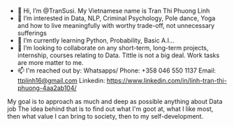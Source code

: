 - 👋 Hi, I’m @TranSusi. My Vietnamese name is Tran Thi Phuong Linh
- 👀 I’m interested in Data, NLP, Criminal Psychology, Pole dance, Yoga and how to live meaningfully with worthy trade-off, not unnecessary sufferings
- 🌱 I’m currently learning Python, Probability, Basic A.I...
- 💞️ I’m looking to collaborate on any short-term, long-term projects, internship, courses relating to Data. Tittle is not a big deal. Work tasks are more matter to me.
- 📫 I'm reached out by:
Whatsapps/ Phone: +358 046 550 1137
Email: ttplinh16@gmail.com
Linkedin: https://www.linkedin.com/in/linh-tran-thi-phuong-4aa2ab104/

My goal is to approach as much and deep as possible anything about Data job
The idea behind that is to find out what I'm goot at, what I like most, then what value I can bring to society, then to my self-development.
